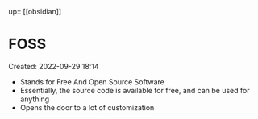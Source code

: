 up:: [[obsidian]]

# FOSS

Created: 2022-09-29 18:14

- Stands for Free And Open Source Software
- Essentially, the source code is available for free, and can be used for anything
- Opens the door to a lot of customization
